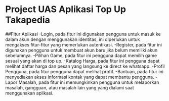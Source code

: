 # Project UAS Aplikasi Top Up Takapedia
##Fitur Aplikasi
-Login, pada fitur ini digunakan pengguna untuk masuk ke dalam akun dengan menggunakan identitas, ini diperlukan untuk mengakses fitur-fitur yang memerlukan autentikasi.
-Register, pada fitur ini digunakan pengguna untuk membuat akun baru jika belum memiliki akun sebelumnya.
-Pilihan Game, pada fitur ini pengguna dapat memilih game sesuai yang akan di top up.
-Katalog Harga, pada fitur ini pengguna dapat melihat daftar harga dan pesan yang langsung ke direct ke whatsapp.
-Profil Pengguna, pada fitur pengguna dapat melihat profil.
-Bantuan, pada fitur ini menyediakan akses informasi kontak yang dapat membantu pengguna.
-Lapor Masalah, pada fitur ini memungkinkan pengguna untuk melaporkan masalah, gangguan, atau masalah lain yang yang dialami saat menggunakan aplikasi.
